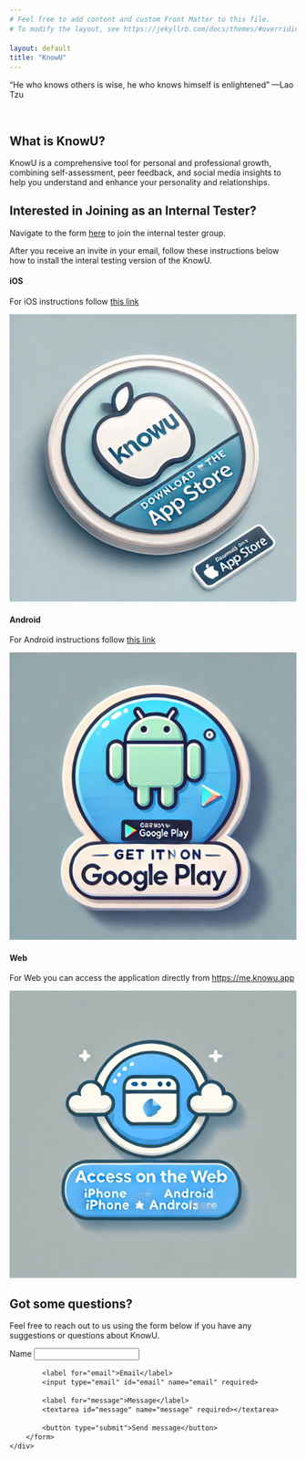 ```yaml
---
# Feel free to add content and custom Front Matter to this file.
# To modify the layout, see https://jekyllrb.com/docs/themes/#overriding-theme-defaults

layout: default
title: "KnowU"
---
```


<p class="phrase">“He who knows others is wise, he who knows himself is enlightened” &mdash;Lao Tzu</p>
<br />
<h2>What is KnowU?</h2>
<p>KnowU is a comprehensive tool for personal and professional growth, combining self-assessment, peer feedback,
    and social media insights to help you understand and enhance your personality and relationships.</p>
<h2>Interested in Joining as an Internal Tester?</h2>
<p>Navigate to the form <a href="/join">here</a> to join the internal tester group.</p>
<p>After you receive an invite in your email, follow these instructions below how to install the interal testing version of the KnowU.</p>
<div class="banners-container">
    <div class="banners">
        <h4>iOS</h4>
        <p>For iOS instructions follow <a href="/ios/">this link</a></p>
        <a href="/ios/"><img alt="Download on the App Store" src="/media/badges/ios.webp" /></a>
        <h4>Android</h4>
        <p>For Android instructions follow <a href="/android/">this link</a></p>
        <a href="/android/"><img alt="Get it on Google Play" src="/media/badges/android.webp" /></a>
        <h4>Web</h4>
        <p>For Web you can access the application directly from <a href="https://me.knowu.app">https://me.knowu.app</a></p>
        <a href="https://me.knowu.app" target="_blank"><img alt="Access on the Web" src="/media/badges/web.webp" /></a>
    </div>
</div>
<h2>Got some questions?</h2>
<p>Feel free to reach out to us using the form below if you have any suggestions or questions about KnowU.</p>
<div class="form-group">
    <div class="form-container">
        <form action="https://formspree.io/f/xblroorb" method="POST">
            <label for="name">Name</label>
            <input type="text" id="name" name="name" required>
            
            <label for="email">Email</label>
            <input type="email" id="email" name="email" required>
            
            <label for="message">Message</label>
            <textarea id="message" name="message" required></textarea>
            
            <button type="submit">Send message</button>
        </form>
    </div>
</div>